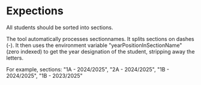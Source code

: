 # Expections

All students should be sorted into sections.

The tool automatically processes sectionnames. It splits sections on dashes (-).
It then uses the environment variable "yearPositionInSectionName" (zero indexed) to get the year designation of the student, stripping away the letters.

For example, sections: "1A - 2024/2025", "2A - 2024/2025", "1B - 2024/2025", "1B - 2023/2025"